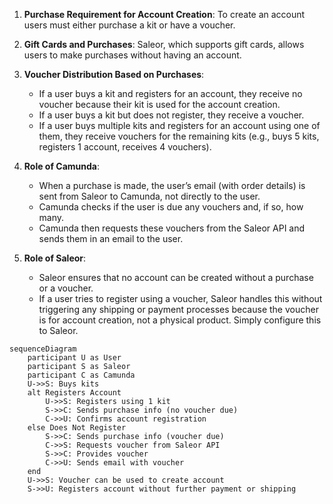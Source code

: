 1. **Purchase Requirement for Account Creation**: To create an account users must either purchase a kit or have a voucher.

2. **Gift Cards and Purchases**: Saleor, which supports gift cards, allows users to make purchases without having an account.

3. **Voucher Distribution Based on Purchases**:
   - If a user buys a kit and registers for an account, they receive no voucher because their kit is used for the account creation.
   - If a user buys a kit but does not register, they receive a voucher.
   - If a user buys multiple kits and registers for an account using one of them, they receive vouchers for the remaining kits (e.g., buys 5 kits, registers 1 account, receives 4 vouchers).

4. **Role of Camunda**:
   - When a purchase is made, the user’s email (with order details) is sent from Saleor to Camunda, not directly to the user.
   - Camunda checks if the user is due any vouchers and, if so, how many.
   - Camunda then requests these vouchers from the Saleor API and sends them in an email to the user.

5. **Role of Saleor**:
   - Saleor ensures that no account can be created without a purchase or a voucher.
   - If a user tries to register using a voucher, Saleor handles this without triggering any shipping or payment processes because the voucher is for account creation, not a physical product. Simply configure this to Saleor.


```mermaid
sequenceDiagram
    participant U as User
    participant S as Saleor
    participant C as Camunda
    U->>S: Buys kits
    alt Registers Account
        U->>S: Registers using 1 kit
        S->>C: Sends purchase info (no voucher due)
        C->>U: Confirms account registration
    else Does Not Register
        S->>C: Sends purchase info (voucher due)
        C->>S: Requests voucher from Saleor API
        S->>C: Provides voucher
        C->>U: Sends email with voucher
    end
    U->>S: Voucher can be used to create account 
    S->>U: Registers account without further payment or shipping
```
